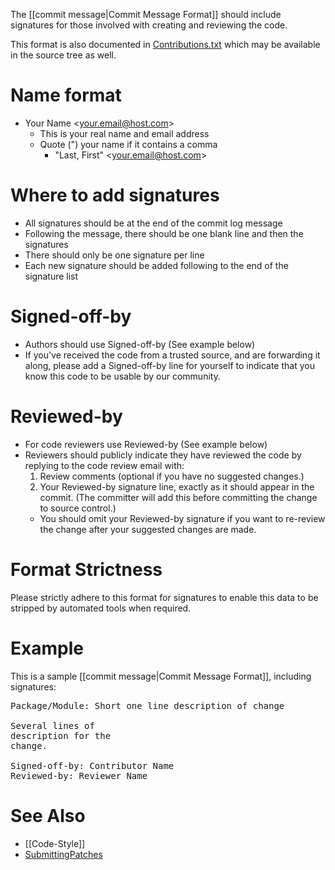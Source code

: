 The [[commit message|Commit Message Format]] should include signatures for those involved with creating and reviewing the code.

This format is also documented in [Contributions.txt](https://github.com/tianocore/edk2/raw/master/Contributions.txt) which may be available in the source tree as well.

# Name format

* Your Name &lt;your.email@host.com&gt;
  - This is your real name and email address
  - Quote (") your name if it contains a comma
    * "Last, First" &lt;your.email@host.com&gt;

# Where to add signatures

* All signatures should be at the end of the commit log message
* Following the message, there should be one blank line and then the signatures
* There should only be one signature per line
* Each new signature should be added following to the end of the signature list

# Signed-off-by

* Authors should use Signed-off-by (See example below)
* If you've received the code from a trusted source, and are forwarding it along, please add a Signed-off-by line for yourself to indicate that you know this code to be usable by our community.

# Reviewed-by

* For code reviewers use Reviewed-by (See example below)
* Reviewers should publicly indicate they have reviewed the code by replying to the code review email with:
  1. Review comments (optional if you have no suggested changes.)
  2. Your Reviewed-by signature line, exactly as it should appear in the commit.  (The committer will add this before committing the change to source control.)
    * You should omit your Reviewed-by signature if you want to re-review the change after your suggested changes are made.

# Format Strictness

Please strictly adhere to this format for signatures to enable this
data to be stripped by automated tools when required.

# Example

This is a sample [[commit message|Commit Message Format]], including signatures:
<pre>
Package/Module: Short one line description of change

Several lines of
description for the
change.

Signed-off-by: Contributor Name <contributor@email.server>
Reviewed-by: Reviewer Name <reviewer@reviewer-email.server>
</pre>

# See Also

* [[Code-Style]]
* [SubmittingPatches](http://git.kernel.org/cgit/linux/kernel/git/torvalds/linux.git/tree/Documentation/SubmittingPatches?id=f6f94e2ab1b33f0082ac22d71f66385a60d8157f#n297)
